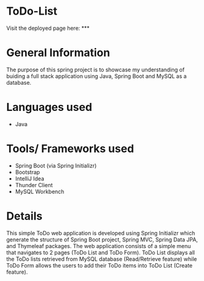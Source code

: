 # ToDo-List
Visit the deployed page here: ***

# General Information
The purpose of this spring project is to showcase my understanding of buiding a full stack application using Java, Spring Boot and MySQL as a database. 

# Languages used
- Java

# Tools/ Frameworks used
- Spring Boot (via Spring Initializr)
- Bootstrap 
- IntelliJ Idea
- Thunder Client
- MySQL Workbench

# Details
This simple ToDo web application is developed using Spring Initializr which generate the structure of Spring Boot project, Spring MVC, Spring Data JPA, and Thymeleaf packages. The web application consists of a simple menu that navigates to 2 pages (ToDo List and ToDo Form). ToDo List displays all the ToDo lists retrieved from MySQL database (Read/Retrieve feature) while ToDo Form allows the users to add their ToDo items into ToDo List (Create feature).
